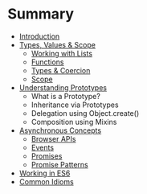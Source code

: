 # Summary

* [Introduction](README.md)
* [Types, Values & Scope](typesvalues_and_scope.md)
   * [Working with Lists](working_with_lists.md)
   * [Functions](functions.md)
   * [Types & Coercion](types_&_coercion.md)
   * [Scope](scope.md)
* [Understanding Prototypes](understanding_prototypes.md)
   * What is a Prototype?
   * Inheritance via Prototypes
   * Delegation using Object.create()
   * Composition using Mixins
* [Asynchronous Concepts](asynchronous_concepts.md)
   * [Browser APIs](browser_apis.md)
   * [Events](events.md)
   * [Promises](promises.md)
   * [Promise Patterns](promise_patterns.md)
* [Working in ES6](working_in_es6.md)
* [Common Idioms](common_idioms.md)

